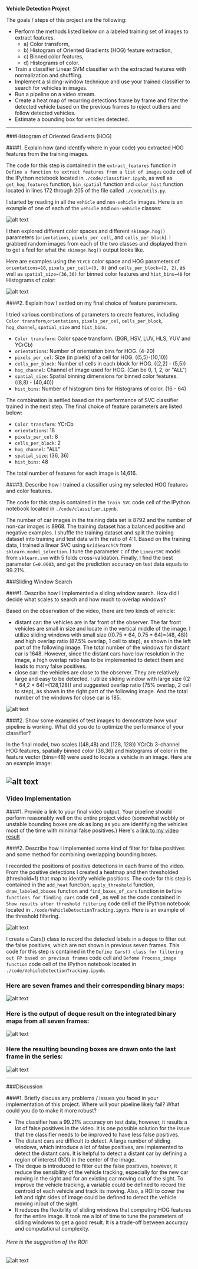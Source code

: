 **Vehicle Detection Project**

The goals / steps of this project are the following:

* Perform the methods listed below on a labeled training set of images to extract features.
	* a) Color transform,
	* b) Histogram of Oriented Gradients (HOG) feature extraction,
	* c) Binned color features, 
	* d) Histograms of color.
* Train a classifier Linear SVM classifier with the extracted features with normalization and shuffling.
* Implement a sliding-window technique and use your trained classifier to search for vehicles in images.
* Run a pipeline on a video stream.
* Create a heat map of recurring detections frame by frame and filter the detected vehicle based on the previous frames to reject outliers and follow detected vehicles.
* Estimate a bounding box for vehicles detected.

[//]: # (Image References)
[image1]: ./output_images/car_not_car.png
[image2]: ./output_images/HoGexample.png
[image3]: ./output_images/sliding_windows.png
[image4]: ./output_images/sliding_window.png
[image5]: ./output_images/bboxes_and_heat.png
[image6]: ./output_images/deque_imges.png
[image7]: ./output_images/deque_result.png
[image8]: ./output_images/deque_color_result.jpg
[image9]: ./output_images/ROI.jpg
[video1]: ./output_video/project_video.mp4

---


###Histogram of Oriented Gradients (HOG)

####1. Explain how (and identify where in your code) you extracted HOG features from the training images.

The code for this step is contained in the `extract_features` function in `Define a function to extract features from a list of images` code cell of the IPython notebook located in `./code/classifier.ipynb`, as well as `get_hog_features` function, `bin_spatial` function and `color_hist` function located in lines 172 through 205 of the file called `./code/utils.py`.  

I started by reading in all the `vehicle` and `non-vehicle` images.  Here is an example of one of each of the `vehicle` and `non-vehicle` classes:

![alt text][image1]

I then explored different color spaces and different `skimage.hog()` parameters (`orientations`, `pixels_per_cell`, and `cells_per_block`).  I grabbed random images from each of the two classes and displayed them to get a feel for what the `skimage.hog()` output looks like.

Here are examples using the `YCrCb` color space and HOG parameters of `orientations=18`, `pixels_per_cell=(8, 8)` and `cells_per_block=(2, 2)`, as well as `spatial_size=(36,36)` for binned color features and  `hist_bins=48` for Histograms of color:

![alt text][image2]

####2. Explain how I settled on my final choice of feature parameters.

I tried various combinations of parameters to create features, including `Color transform`,`orientations`, `pixels_per_cel`, `cells_per_block`, `hog_channel`, `spatial_size` and `hist_bins`.

* `Color transform`: Color space transform. (BGR, HSV, LUV, HLS, YUV and YCrCb)
* `orientations`: Number of orientation bins for HOG. (4-20)
* `pixels_per_cel`: Size (in pixels) of a cell for HOG. ((5,5)-(10,10))
* `cells_per_block`: Number of cells in each block for HOG. ((2,2) - (5,5))
* `hog_channel`: Channel of image used for HOG. (Can be 0, 1, 2, or "ALL")
* `spatial_size`: Spatial binning dimensions for binned color features. ((8,8) - (40,40))
* `hist_bins`: Number of histogram bins for Histograms of color. (16 - 64)

The combination is settled based on the performance of SVC classifier trained in the next step. The final choice of feature parameters are listed below:

* `Color transform`: YCrCb
* `orientations`: 18
* `pixels_per_cel`: 8
* `cells_per_block`: 2
* `hog_channel`: "ALL"
* `spatial_size`: (36, 36)
* `hist_bins`: 48

The total number of features for each image is 14,616. 

####3. Describe how I trained a classifier using my selected HOG features and color features.

The code for this step is contained in the `Train SVC` code cell of the IPython notebook located in `./code/classifier.ipynb`. 

The number of car images in the training data set is 8792 and the number of non-car images is 8968. The training dataset has a balanced positive and negative examples. I shuffle the training dataset and split the training dataset into training and test data with the ratio of 4:1. Based on the training data, I trained a linear SVC using `GridSearchCV` from `sklearn.model_selection`. I tune the parameter `C` of the `LinearSVC` model from `sklearn.svm` with 5 folds cross-validation. Finally, I find the best parameter `C=0.0003`, and get the prediction accuracy on test data equals to 99.21%. 

###Sliding Window Search

####1. Describe how I implemented a sliding window search.  How did I decide what scales to search and how much to overlap windows?

Based on the observation of the video, there are two kinds of vehicle:

* distant car: the vehicles are in far front of the observer. The far front vehicles are small in size and locate in the vertical middle of the image. I utilize sliding windows with small size ((0.75 * 64, 0.75 * 64)=(48, 48)) and high overlap ratio (87.5% overlap, 1 cell to step), as shown in the left part of the following image.  The total number of the windows for distant car is 1648. However, since the distant cars have low resolution in the image, a high overlap ratio has to be implemented to detect them and leads to many false positives. 
* close car: the vehicles are close to the observer.  They are relatively large and easy to be detected. I utilize sliding window with large size ((2 * 64,2 * 64)=(128,128)) and suggested overlap ratio (75% overlap, 2 cell to step), as shown in the right part of the following image. And the total number of the windows for close car is 185.

![alt text][image3]

####2. Show some examples of test images to demonstrate how your pipeline is working.  What did you do to optimize the performance of your classifier?

In the final model, two scales ((48,48) and (128, 128)) YCrCb 3-channel HOG features, spatially binned color (36,36) and histograms of color in the feature vector (bins=48) were used to locate a vehicle in an image. Here are an example image:

![alt text][image4]
---

### Video Implementation

####1. Provide a link to your final video output.  Your pipeline should perform reasonably well on the entire project video (somewhat wobbly or unstable bounding boxes are ok as long as you are identifying the vehicles most of the time with minimal false positives.)
Here's a [link to my video result](./output_video/project_video.mp4)


####2. Describe how I implemented some kind of filter for false positives and some method for combining overlapping bounding boxes.

I recorded the positions of positive detections in each frame of the video.  From the positive detections I created a heatmap and then thresholded (threshold=1) that map to identify vehicle positions. The code for this step is contained in the `add_heat` function, `apply_threshold` function, `draw_labeled_bboxes` function and `find_boxes_of_cars` function in `Define functions for finding cars` code cell , as well as the code contained in `Show results after threshold filtering` code cell of the IPython notebook located in `./code/VehicleDetectionTracking.ipynb`. Here is an example of the threshold filtering.

![alt text][image5]


I create a Cars() class to record the detected labels in a deque to filter out the false positives, which are not shown in previous seven frames. This code for this step is contained in the `Define Cars() class for filtering out FP based on previous frames` code cell and `Defome Process_image function` code cell of the IPython notebook located in `./code/VehicleDetectionTracking.ipynb`.


### Here are seven frames and their corresponding binary maps:

![alt text][image6]

### Here is the output of deque result on the integrated binary maps from all seven frames:

![alt text][image7]

### Here the resulting bounding boxes are drawn onto the last frame in the series:

![alt text][image8]

---

###Discussion

####1. Briefly discuss any problems / issues you faced in your implementation of this project.  Where will your pipeline likely fail?  What could you do to make it more robust?

* The classifier has a 99.21% accuracy on test data, however, it results a lot of false positives in the video. It is one possible solution for the issue that the classifier needs to be improved to have less false positives.
* The distant cars are difficult to detect. A large number of sliding windows, which introduce a lot of false positives, are implemented to detect the distant cars. It is helpful to detect a distant car by defining a region of interest (ROI) in the center of the image.
* The deque is introduced to filter out the false positives, however, it reduce the sensibility of the vehicle tracking, especially for the new car moving in the sight and for an existing car moving out of the sight. To improve the vehicle tracking, a variable could be defined to record the centroid of each vehicle and track its moving. Also, a ROI to cover the left and right sides of image could be defined to detect the vehicle moving in/out of the sight.
* It reduces the flexibility of sliding windows that computing HOG features for the entire image. It took me a lot of time to tune the parameters of sliding windows to get a good result. It is a trade-off between accuracy and computational complexity. 

###### Here is the suggestion of the ROI:

![alt text][image9]